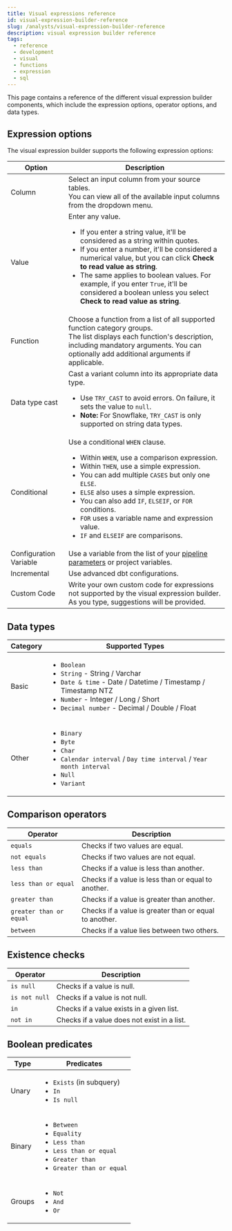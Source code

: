 ```yaml
---
title: Visual expressions reference
id: visual-expression-builder-reference
slug: /analysts/visual-expression-builder-reference
description: visual expression builder reference
tags:
  - reference
  - development
  - visual
  - functions
  - expression
  - sql
---
```


This page contains a reference of the different visual expression builder components, which include the expression options, operator options, and data types.

## Expression options

The visual expression builder supports the following expression options:

| Option                 | Description                                                                                                                                                                                                                                                                                                                                                                                                                                                                                                                                                          |
| ---------------------- | -------------------------------------------------------------------------------------------------------------------------------------------------------------------------------------------------------------------------------------------------------------------------------------------------------------------------------------------------------------------------------------------------------------------------------------------------------------------------------------------------------------------------------------------------------------------- |
| Column                 | Select an input column from your source tables.<br/>You can view all of the available input columns from the dropdown menu.                                                                                                                                                                                                                                                                                                                                                                                                                                          |
| Value                  | Enter any value. <ul class="table-list"><li>If you enter a string value, it'll be considered as a string within quotes.</li><li>If you enter a number, it'll be considered a numerical value, but you can click <strong>Check to read value as string</strong>.</li><li>The same applies to boolean values. For example, if you enter <code>True</code>, it'll be considered a boolean unless you select <strong>Check to read value as string</strong>.</li></ul>                                                                                                   |
| Function               | Choose a function from a list of all supported function category groups.<br/>The list displays each function's description, including mandatory arguments. You can optionally add additional arguments if applicable.                                                                                                                                                                                                                                                                                                                                                |
| Data type cast         | Cast a variant column into its appropriate data type. <ul class="table-list"><li>Use <code>TRY_CAST</code> to avoid errors. On failure, it sets the value to <code>null</code>.</li><li><strong>Note:</strong> For Snowflake, <code>TRY_CAST</code> is only supported on string data types.</li></ul>                                                                                                                                                                                                                                                                |
| Conditional            | Use a conditional `WHEN` clause. <ul class="table-list"><li>Within <code>WHEN</code>, use a comparison expression.</li><li>Within <code>THEN</code>, use a simple expression.</li><li>You can add multiple <code>CASES</code> but only one <code>ELSE</code>.</li><li><code>ELSE</code> also uses a simple expression.</li><li>You can also add <code>IF</code>, <code>ELSEIF</code>, or <code>FOR</code> conditions.</li><li><code>FOR</code> uses a variable name and expression value.</li><li><code>IF</code> and <code>ELSEIF</code> are comparisons.</li></ul> |
| Configuration Variable | Use a variable from the list of your [pipeline parameters](/analysts/pipeline-parameters) or project variables.                                                                                                                                                                                                                                                                                                                                                                                                                                                      |
| Incremental            | Use advanced dbt configurations.                                                                                                                                                                                                                                                                                                                                                                                                                                                                                                                                     |
| Custom Code            | Write your own custom code for expressions not supported by the visual expression builder.<br/>As you type, suggestions will be provided.                                                                                                                                                                                                                                                                                                                                                                                                                            |

## Data types

| Category | Supported Types                                                                                                                                                                                                                                      |
| -------- | ---------------------------------------------------------------------------------------------------------------------------------------------------------------------------------------------------------------------------------------------------- |
| Basic    | <ul class="table-list"><li>`Boolean`</li><li>`String` - String / Varchar</li><li>`Date & time` - Date / Datetime / Timestamp / Timestamp NTZ</li><li>`Number` - Integer / Long / Short</li><li>`Decimal number` - Decimal / Double / Float</li></ul> |
| Other    | <ul class="table-list"><li>`Binary`</li><li>`Byte`</li><li>`Char`</li><li>`Calendar interval` / `Day time interval` / `Year month interval`</li><li>`Null`</li><li>`Variant`</li></ul>                                                               |

## Comparison operators

| Operator                | Description                                            |
| ----------------------- | ------------------------------------------------------ |
| `equals`                | Checks if two values are equal.                        |
| `not equals`            | Checks if two values are not equal.                    |
| `less than`             | Checks if a value is less than another.                |
| `less than or equal`    | Checks if a value is less than or equal to another.    |
| `greater than`          | Checks if a value is greater than another.             |
| `greater than or equal` | Checks if a value is greater than or equal to another. |
| `between`               | Checks if a value lies between two others.             |

## Existence checks

| Operator      | Description                                 |
| ------------- | ------------------------------------------- |
| `is null`     | Checks if a value is null.                  |
| `is not null` | Checks if a value is not null.              |
| `in`          | Checks if a value exists in a given list.   |
| `not in`      | Checks if a value does not exist in a list. |

## Boolean predicates

| Type   | Predicates                                                                                                                                                                |
| ------ | ------------------------------------------------------------------------------------------------------------------------------------------------------------------------- |
| Unary  | <ul class="table-list"><li>`Exists` (in subquery)</li><li>`In`</li><li>`Is null`</li></ul>                                                                                |
| Binary | <ul class="table-list"><li>`Between`</li><li>`Equality`</li><li>`Less than`</li><li>`Less than or equal`</li><li>`Greater than`</li><li>`Greater than or equal`</li></ul> |
| Groups | <ul class="table-list"><li>`Not`</li><li>`And`</li><li>`Or`</li></ul>                                                                                                     |
